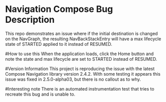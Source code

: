 # Navigation Compose Bug Description
This repo demonstrates an issue where if the initial destination is changed on the NavGraph, the
resulting NavBackStackEntry will have a max lifecycle state of STARTED applied to it instead of
RESUMED.

#How to use this
When the application loads, click the Home button and note the state and max lifecycle are set
to STARTED instead of RESUMED.

#Version Information
This project is reproducing the issue with the latest Compose Navigation library version 2.4.2.
With some testing it appears this issue was fixed in 2.5.0-alpha03, but there is no callout as
to why.

#Interesting note
There is an automated instrumentation test that tries to recreate this bug and is unable to.
